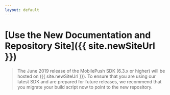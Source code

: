 ```yaml
---
layout: default
---
```


# [Use the New Documentation and Repository Site]({{ site.newSiteUrl }})

> The June 2019 release of the MobilePush SDK (6.3.x or higher) will be hosted on ({{ site.newSiteUrl }}). To ensure that you are using our latest SDK and are prepared for future releases, we recommend that you migrate your build script now to point to the new repository.
